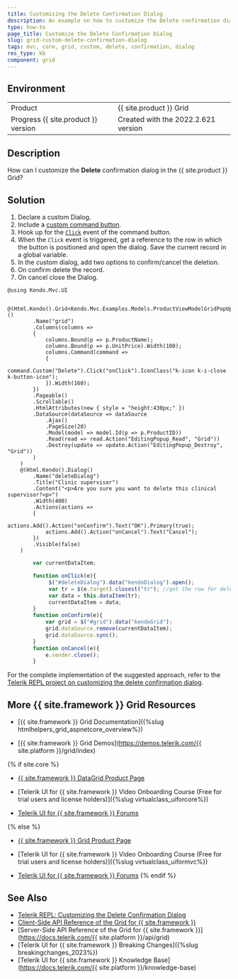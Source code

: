 ```yaml
---
title: Customizing the Delete Confirmation Dialog
description: An example on how to customize the Delete confirmation dialog in the {{ site.product }} Grid.
type: how-to
page_title: Customize the Delete Confirmation Dialog
slug: grid-custom-delete-confirmation-dialog
tags: mvc, core, grid, custom, delete, confirmation, dialog
res_type: kb
component: grid
---
```


## Environment

<table>
 <tr>
  <td>Product</td>
  <td>{{ site.product }} Grid</td>
 </tr>
 <tr>
  <td>Progress {{ site.product }} version</td>
  <td>Created with the 2022.2.621 version</td>
 </tr>
</table>

## Description

How can I customize the **Delete** confirmation dialog in the {{ site.product }} Grid?

## Solution

1. Declare a custom Dialog.
1. Include a [custom command button](https://demos.telerik.com/kendo-ui/grid/custom-command).
1. Hook up for the [`Click`](https://docs.telerik.com/kendo-ui/api/javascript/ui/button/events/click) event of the command button.
1. When the `Click` event is triggered, get a reference to the row in which the button is positioned and open the dialog. Save the current record in a global variable.
1. In the custom dialog, add two options to confirm/cancel the deletion.
1. On confirm delete the record.
1. On cancel close the Dialog. 

```Index.cshtml
@using Kendo.Mvc.UI

    @(Html.Kendo().Grid<Kendo.Mvc.Examples.Models.ProductViewModelGridPopUp>()
        .Name("grid")
        .Columns(columns =>
        {
            columns.Bound(p => p.ProductName);
            columns.Bound(p => p.UnitPrice).Width(100);
            columns.Command(command => 
            { 
                command.Custom("Delete").Click("onClick").IconClass("k-icon k-i-close k-button-icon");
            }).Width(160);
        })
        .Pageable()
        .Scrollable()
        .HtmlAttributes(new { style = "height:430px;" })
        .DataSource(dataSource => dataSource
            .Ajax()
            .PageSize(20)
            .Model(model => model.Id(p => p.ProductID))
            .Read(read => read.Action("EditingPopup_Read", "Grid"))
            .Destroy(update => update.Action("EditingPopup_Destroy", "Grid"))
        )
    )
    @(Html.Kendo().Dialog()
        .Name("deleteDialog")
        .Title("Clinic supervisor")
        .Content("<p>Are you sure you want to delete this clinical supervisor?<p>")
        .Width(400)
        .Actions(actions =>
        {
            actions.Add().Action("onConfirm").Text("OK").Primary(true);
            actions.Add().Action("onCancel").Text("Cancel");
        })
        .Visible(false)
    )
```
```Script.js
        var currentDataItem;

        function onClick(e){
             $("#deleteDialog").data("kendoDialog").open();
             var tr = $(e.target).closest("tr"); //get the row for deletion
             var data = this.dataItem(tr);
             currentDataItem = data;
        }
        function onConfirm(e){
            var grid = $("#grid").data("kendoGrid");
            grid.dataSource.remove(currentDataItem);
            grid.dataSource.sync();
        }
        function onCancel(e){
            e.sender.close();
        }
```

For the complete implementation of the suggested approach, refer to the [Telerik REPL project on customizing the delete confirmation dialog](https://netcorerepl.telerik.com/mwkMYsFG19Xfgl0512).

## More {{ site.framework }} Grid Resources

* [{{ site.framework }} Grid Documentation]({%slug htmlhelpers_grid_aspnetcore_overview%})

* [{{ site.framework }} Grid Demos](https://demos.telerik.com/{{ site.platform }}/grid/index)

{% if site.core %}
* [{{ site.framework }} DataGrid Product Page](https://www.telerik.com/aspnet-core-ui/grid)

* [Telerik UI for {{ site.framework }} Video Onboarding Course (Free for trial users and license holders)]({%slug virtualclass_uiforcore%})

* [Telerik UI for {{ site.framework }} Forums](https://www.telerik.com/forums/aspnet-core-ui)

{% else %}
* [{{ site.framework }} Grid Product Page](https://www.telerik.com/aspnet-mvc/grid)

* [Telerik UI for {{ site.framework }} Video Onboarding Course (Free for trial users and license holders)]({%slug virtualclass_uiformvc%})

* [Telerik UI for {{ site.framework }} Forums](https://www.telerik.com/forums/aspnet-mvc)
{% endif %}

## See Also

* [Telerik REPL: Customizing the Delete Confirmation Dialog](https://netcorerepl.telerik.com/mwkMYsFG19Xfgl0512)
* [Client-Side API Reference of the Grid for {{ site.framework }}](https://docs.telerik.com/kendo-ui/api/javascript/ui/grid)
* [Server-Side API Reference of the Grid for {{ site.framework }}](https://docs.telerik.com/{{ site.platform }}/api/grid)
* [Telerik UI for {{ site.framework }} Breaking Changes]({%slug breakingchanges_2023%})
* [Telerik UI for {{ site.framework }} Knowledge Base](https://docs.telerik.com/{{ site.platform }}/knowledge-base)
